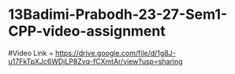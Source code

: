 # 13Badimi-Prabodh-23-27-Sem1-CPP-video-assignment

#Video Link = https://drive.google.com/file/d/1g8J-u17FkTpXJc6WDjLP8Zvq-fCXmtAr/view?usp=sharing
